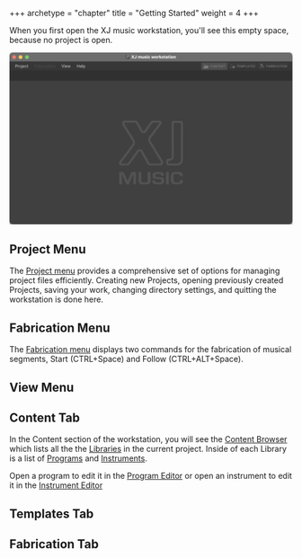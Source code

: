 +++
archetype = "chapter"
title = "Getting Started"
weight = 4
+++

When you first open the XJ music workstation, you'll see this empty space, because no project is open.

![XJ music workstation first opens](xj-workstation-opening.png)

## Project Menu

The [Project menu](/getting-started/project-menu/index.md) provides a comprehensive set of options for managing project files efficiently. Creating new Projects, opening previously created Projects, saving your work, changing directory settings, and quitting the workstation is done here.

## Fabrication Menu

The [Fabrication menu](/making-xj-music/fabrication/fabrication-settings) displays two commands for the fabrication of musical segments, Start (CTRL+Space) and Follow (CTRL+ALT+Space).


## View Menu

## Content Tab

In the Content section of the workstation, you will see the [Content Browser](/getting-started/content-browser/) which lists
all the the [Libraries](/making-xj-music/libraries/) in the current project. Inside of each Library
is a list of [Programs](/making-xj-music/programs/) and [Instruments](/making-xj-music/instruments/).

Open a program to edit it in the [Program Editor](/getting-started/program-editor/)
or open an instrument to edit it in the [Instrument Editor](/getting-started/instrument-editor/)

## Templates Tab

## Fabrication Tab